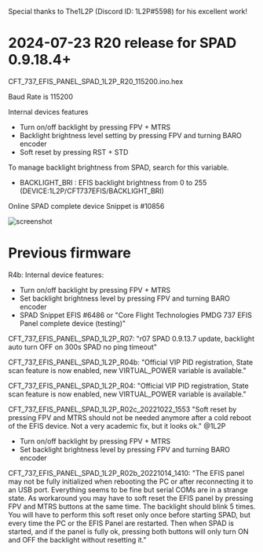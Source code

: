 Special thanks to The1L2P (Discord ID: 1L2P#5598) for his excellent work!

# 2024-07-23 R20 release for SPAD 0.9.18.4+ 

CFT_737_EFIS_PANEL_SPAD_1L2P_R20_115200.ino.hex

Baud Rate is 115200

Internal devices features
- Turn on/off backlight by pressing FPV + MTRS
- Backlight brightness level setting by pressing FPV and turning BARO encoder
- Soft reset by pressing RST + STD
  
To manage backlight brightness from SPAD, search for this variable.
- BACKLIGHT_BRI : EFIS backlight brightness from 0 to 255 (DEVICE:1L2P/CFT737EFIS/BACKLIGHT_BRI)

Online SPAD complete device Snippet is #10856

![screenshot](https://user-images.githubusercontent.com/53659578/193854791-ab4db9c9-fb3a-49d3-8993-2548e0928471.png)

# Previous firmware

R4b: Internal device features:
- Turn on/off backlight by pressing FPV + MTRS 
- Set backlight brightness level by pressing  FPV and turning BARO encoder
- SPAD Snippet EFIS #6486 or "Core Flight Technologies PMDG 737 EFIS Panel complete device (testing)"

CFT_737_EFIS_PANEL_SPAD_1L2P_R07:
"r07 SPAD 0.9.13.7 update, backlight auto turn OFF on 300s SPAD no ping timeout"

CFT_737_EFIS_PANEL_SPAD_1L2P_R04b:
"Official VIP PID registration, State scan feature is now enabled, new VIRTUAL_POWER variable is available."

CFT_737_EFIS_PANEL_SPAD_1L2P_R04:
"Official VIP PID registration, State scan feature is now enabled, new VIRTUAL_POWER variable is available."

CFT_737_EFIS_PANEL_SPAD_1L2P_R02c_20221022_1553
"Soft reset by pressing FPV and MTRS should not be needed anymore after a cold reboot of the EFIS device. Not a very academic fix, but it looks ok." @1L2P
- Turn on/off backlight by pressing FPV + MTRS 
- Set backlight brightness level by pressing  FPV and turning BARO encoder

CFT_737_EFIS_PANEL_SPAD_1L2P_R02b_20221014_1410:
"The EFIS panel may not be fully initialized when rebooting the PC or after reconnecting it to an USB port. Everything seems to be fine but serial COMs are in a strange state.
As workaround you may have to soft reset the EFIS panel by pressing FPV and MTRS buttons at the same time. The backlight should blink 5 times.
You will have to perform this soft reset only once before starting SPAD, but every time the PC or the EFIS Panel are restarted.
Then when SPAD is started, and if the panel is fully ok, pressing both buttons will only turn ON and OFF the backlight without resetting it."
